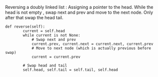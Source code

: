 
Reversing a doubly linked list :
Assigning a pointer to the head. While the head is not empty , swap next and prev and move to the next node. Only after that swap the head tail.

``` 
def reverse(self):
        current = self.head
        while current is not None:
            # Swap next and prev
            current.prev, current.next = current.next, current.prev
            # Move to next node (which is actually previous before swap)
            current = current.prev

        # Swap head and tail
        self.head, self.tail = self.tail, self.head
```
